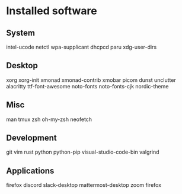 # Installed software

## System

intel-ucode
netctl
wpa-supplicant
dhcpcd
paru
xdg-user-dirs

## Desktop

xorg xorg-init
xmonad xmonad-contrib
xmobar
picom
dunst
unclutter
alacritty
ttf-font-awesome
noto-fonts noto-fonts-cjk
nordic-theme

## Misc

man
tmux
zsh oh-my-zsh
neofetch

## Development

git
vim
rust
python python-pip
visual-studio-code-bin
valgrind

## Applications

firefox
discord
slack-desktop
mattermost-desktop
zoom
firefox
